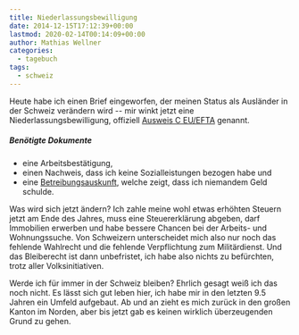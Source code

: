 ```yaml
---
title: Niederlassungsbewilligung
date: 2014-12-15T17:12:39+00:00
lastmod: 2020-02-14T00:14:09+00:00
author: Mathias Wellner
categories:
  - tagebuch
tags:
  - schweiz
---
```

Heute habe ich einen Brief eingeworfen, der meinen Status als Ausländer in der Schweiz verändern wird -- mir winkt jetzt eine Niederlassungsbewilligung, offiziell <a href="https://www.bfm.admin.ch/content/bfm/de/home/themen/aufenthalt/eu_efta/ausweis_c_eu_efta.html" title="Ausweis C EU/EFTA" target="_blank">Ausweis C EU/EFTA</a> genannt. 

<!--more-->

##### Benötigte Dokumente

  * eine Arbeitsbestätigung,
  * einen Nachweis, dass ich keine Sozialleistungen bezogen habe und
  * eine <a href="https://www.stadt-zuerich.ch/portal/de/index/politik_u_recht/stadtammann-_undbetreibungsaemter/betreibungsamt/betreibungsauskunft.html" title="Betreibungsauszug in der Stadt Zürich" target="_blank">Betreibungsauskunft</a>, welche zeigt, dass ich niemandem Geld schulde.

Was wird sich jetzt ändern? Ich zahle meine wohl etwas erhöhten Steuern jetzt am Ende des Jahres, muss eine Steuererklärung abgeben, darf Immobilien erwerben und habe bessere Chancen bei der Arbeits- und Wohnungssuche. Von Schweizern unterscheidet mich also nur noch das fehlende Wahlrecht und die fehlende Verpflichtung zum Militärdienst. Und das Bleiberecht ist dann unbefristet, ich habe also nichts zu befürchten, trotz aller Volksinitiativen. 

Werde ich für immer in der Schweiz bleiben? Ehrlich gesagt weiß ich das noch nicht. Es lässt sich gut leben hier, ich habe mir in den letzten 9.5 Jahren ein Umfeld aufgebaut. Ab und an zieht es mich zurück in den großen Kanton im Norden, aber bis jetzt gab es keinen wirklich überzeugenden Grund zu gehen.